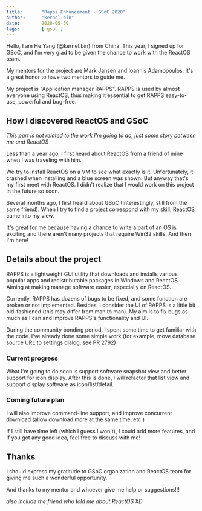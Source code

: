 ```yaml
---
title:       "Rapps Enhancement - GSoC 2020"
author:      "kernel.bin"
date:        2020-05-30
tags:        [ gsoc ]
---
```


Hello, I am He Yang (@kernel.bin) from China.
This year, I signed up for GSoC, and I'm very glad to be given the chance to work with the ReactOS team.

My mentors for the project are Mark Jansen and Ioannis Adamopoulos.
It's a great honor to have two mentors to guide me.

My project is "Application manager RAPPS".
RAPPS is used by almost everyone using ReactOS, thus making it essential to get RAPPS easy-to-use, powerful and bug-free.

## How I discovered ReactOS and GSoC

*This part is not related to the work I'm going to do, just some story between me and ReactOS*

Less than a year ago, I first heard about ReactOS from a friend of mine when I was traveling with him.

We try to install ReactOS on a VM to see what exactly is it. Unfortunately, it crashed when installing and a blue screen was shown. But anyway that's my first meet with ReactOS. I didn't realize that I would work on this project in the future so soon.

Several months ago, I first heard about GSoC (Interestingly, still from the same friend). When I try to find a project correspond with my skill, ReactOS came into my view.

It's great for me because having a chance to write a part of an OS is exciting and there aren't many projects that require Win32 skills. And then I'm here!

## Details about the project

RAPPS is a lightweight GUI utility that downloads and installs various popular apps and redistributable packages in Windows and ReactOS. Aiming at making manage software easier, especially on ReactOS.

Currently, RAPPS has dozens of bugs to be fixed, and some function are broken or not implemented.
Besides, I consider the UI of RAPPS is a little bit old-fashioned (this may differ from man to man).
My aim is to fix bugs as much as I can and improve RAPPS's functionality and UI.

During the community bonding period, I spent some time to get familiar with the code.
I've already done some simple work (for example, move database source URL to settings dialog, see PR 2792)

### Current progress

What I'm going to do soon is support software snapshot view and better support for icon display.
After this is done, I will refactor that list view and support display software as icon/list/detail. 

### Coming future plan

I will also improve command-line support, and improve concurrent download (allow download more at the same time, etc.)

If I still have time left (which I guess I won't), I could add more features, and If you got any good idea, feel free to discuss with me!

## Thanks

I should express my gratitude to GSoC organization and ReactOS team for giving me such a wonderful opportunity.

And thanks to my mentor and whoever give me help or suggestions!!!

*also include the friend who told me about ReactOS XD*

